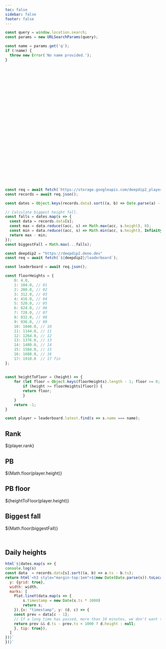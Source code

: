 ```yaml
---
toc: false
sidebar: false
footer: false
---
```


<style>

.hero {
  display: flex;
  flex-direction: column;
  align-items: center;
  font-family: var(--sans-serif);
  margin: 4rem 0 4rem;
  text-wrap: balance;
  text-align: center;
}

.hero h1 {
  max-width: none;
  font-size: 14vw;
  font-weight: 900;
  line-height: 1;
  background: linear-gradient(30deg, var(--theme-foreground-focus), currentColor);
  -webkit-background-clip: text;
  -webkit-text-fill-color: transparent;
  background-clip: text;
}

.hero img {
  max-width: calc(100vw - 108px);
}

.hero h2 {
  margin: 0;
  max-width: 34em;
  font-size: 20px;
  font-style: initial;
  font-weight: 500;
  line-height: 1.5;
  color: var(--theme-foreground-muted);
}

@media (min-width: 640px) {
  .hero h1 {
    font-size: 90px;
  }
}

</style>

```js
const query = window.location.search;
const params = new URLSearchParams(query);

const name = params.get('q');
if (!name) {
  throw new Error('No name provided.');
}
```

<div class="hero">
  <h1>${name}</h1>
</div>

```js
const req = await fetch(`https://storage.googleapis.com/deepdip2_player_data/${name}.json`);
const records = await req.json();

const dates = Object.keys(records.data).sort((a, b) => Date.parse(a) - Date.parse(b));

// Calculate biggest height fall.
const falls = dates.map(s => {
  const data = records.data[s];
  const max = data.reduce((acc, s) => Math.max(acc, s.height), 0);
  const min = data.reduce((acc, s) => Math.min(acc, s.height), Infinity);
  return max - min;
});
const biggestFall = Math.max(...falls);
```

```js
const deepdip2 = "https://deepdip2.deno.dev"
const req = await fetch(`${deepdip2}/leaderboard`);

const leaderboard = await req.json();

const floorHeights = {
    0: 4.0,
    1: 104.0, // 01
    2: 208.0, // 02
    3: 312.0, // 03
    4: 416.0, // 04
    5: 520.0, // 05
    6: 624.0, // 06
    7: 728.0, // 07
    8: 832.0, // 08
    9: 936.0, // 09
    10: 1040.0, // 10
    11: 1144.0, // 11
    12: 1264.0, // 12
    13: 1376.0, // 13
    14: 1480.0, // 14
    15: 1584.0, // 15
    16: 1688.0, // 16
    17: 1910.0  // 17 fin
};
  
  
const heightToFloor = (height) => {
    for (let floor = Object.keys(floorHeights).length - 1; floor >= 0; floor--) {
        if (height >= floorHeights[floor]) {
        return floor;
        }
    }
    return -1;
}

const player = leaderboard.latest.find(s => s.name === name);
```

<div class="grid grid-cols-4">
 <div class="card">
    <h2>Rank</h2>
    <div class="flex">
    <span class="big">
      ${player.rank}
    </span>
    </div>
  </div>

  <div class="card">
    <h2>PB</h2>
    <div class="flex">
    <span class="big">
        ${Math.floor(player.height)}
    </span>
    </div>
  </div>
  <div class="card">
    <h2>PB floor</h2>
    <div class="flex">
    <span class="big">
        ${heightToFloor(player.height)}
    </span>
    </div>
  </div>
  <div class="card">
    <h2>Biggest fall</h2>
    <div class="flex">
    <span class="big">
        ${Math.floor(biggestFall)}
    </span>
    </div>
  </div>
</div>

<div style="padding-top: 2em;">

<h2>Daily heights</h2>

```js
html`${dates.map(s => {
console.log(s)
const data  = records.data[s].sort((a, b) => a.ts - b.ts);
return html`<h3 style="margin-top:1em">${new Date(Date.parse(s)).toLocaleDateString()}</h3> ${Plot.plot({
  y: {grid: true},
  width: width,
  marks: [
    Plot.lineY(data.map(s => {
        s.timestamp = new Date(s.ts * 1000)
        return s;
    }),{x: "timestamp", y: (d, c) => {
    const prev = data[c - 1];
    // If a long time has passed, more than 10 minutes, we don't want to draw a line
    return prev && d.ts - prev.ts < 1000 ? d.height : null;
    }, tip: true}),
  ]
})}`
})}`
```

</div>

